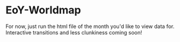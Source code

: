 # EoY-Worldmap

For now, just run the html file of the month you'd like to view data for. Interactive transitions and less clunkiness coming soon!
